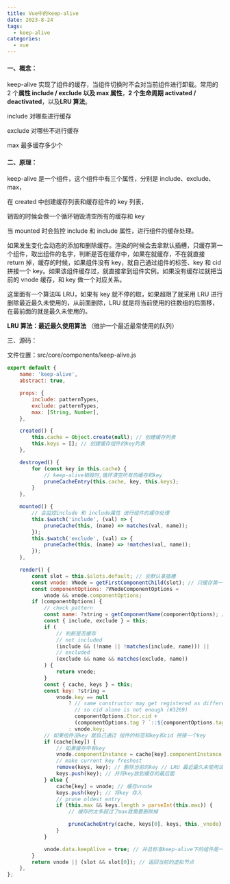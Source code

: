 ```yaml
---
title: Vue中的keep-alive
date: 2023-8-24
tags:
  - keep-alive
categories:
  - vue
---
```


#### 一、概念：

keep-alive 实现了组件的缓存，当组件切换时不会对当前组件进行卸载。常用的 2 个**属性 include / exclude 以及 max 属性**，**2 个生命周期 activated / deactivated**，以及**LRU 算法**。

include 对哪些进行缓存

exclude 对哪些不进行缓存

max 最多缓存多少个

#### 二、原理：

keep-alive 是一个组件，这个组件中有三个属性，分别是 include、exclude、max，

在 created 中创建缓存列表和缓存组件的 key 列表，

销毁的时候会做一个循环销毁清空所有的缓存和 key

当 mounted 时会监控 include 和 include 属性，进行组件的缓存处理。

如果发生变化会动态的添加和删除缓存。渲染的时候会去拿默认插槽，只缓存第一个组件，取出组件的名字，判断是否在缓存中，如果在就缓存，不在就直接 return 掉，缓存的时候，如果组件没有 key，就自己通过组件的标签、key 和 cid 拼接一个 key。如果该组件缓存过，就直接拿到组件实例。如果没有缓存过就把当前的 vnode 缓存，和 key 做一个对应关系。

这里面有一个算法叫 LRU，如果有 key 就不停的取，如果超限了就采用 LRU 进行删除最近最久未使用的，从前面删除，LRU 就是将当前使用的往数组的后面移，在最前面的就是最久未使用的。

**LRU 算法：最近最久使用算法** （维护一个最近最常使用的队列）

三、源码：

文件位置：src/core/components/keep-alive.js

```js
export default {
	name: 'keep-alive',
	abstract: true,

	props: {
		include: patternTypes,
		exclude: patternTypes,
		max: [String, Number],
	},

	created() {
		this.cache = Object.create(null); // 创建缓存列表
		this.keys = []; // 创建缓存组件的key列表
	},

	destroyed() {
		for (const key in this.cache) {
			// keep-alive销毁时,循环清空所有的缓存和key
			pruneCacheEntry(this.cache, key, this.keys);
		}
	},

	mounted() {
		// 会监控include 和 include属性 进行组件的缓存处理
		this.$watch('include', (val) => {
			pruneCache(this, (name) => matches(val, name));
		});
		this.$watch('exclude', (val) => {
			pruneCache(this, (name) => !matches(val, name));
		});
	},

	render() {
		const slot = this.$slots.default; // 会默认拿插槽
		const vnode: VNode = getFirstComponentChild(slot); // 只缓存第一个组件
		const componentOptions: ?VNodeComponentOptions =
			vnode && vnode.componentOptions;
		if (componentOptions) {
			// check pattern
			const name: ?string = getComponentName(componentOptions); // 取出组件的名字
			const { include, exclude } = this;
			if (
				// 判断是否缓存
				// not included
				(include && (!name || !matches(include, name))) ||
				// excluded
				(exclude && name && matches(exclude, name))
			) {
				return vnode;
			}
			const { cache, keys } = this;
			const key: ?string =
				vnode.key == null
					? // same constructor may get registered as different local components
					  // so cid alone is not enough (#3269)
					  componentOptions.Ctor.cid +
					  (componentOptions.tag ? `::${componentOptions.tag}` : '')
					: vnode.key;
			// 如果组件没key 就自己通过 组件的标签和key和cid 拼接一个key
			if (cache[key]) {
				// 如果缓存中有key
				vnode.componentInstance = cache[key].componentInstance; // 直接拿到组件实例
				// make current key freshest
				remove(keys, key); // 删除当前的key // LRU 最近最久未使用法
				keys.push(key); // 并将key放到缓存的最后面
			} else {
				cache[key] = vnode; // 缓存vnode
				keys.push(key); // 将key 存入
				// prune oldest entry
				if (this.max && keys.length > parseInt(this.max)) {
					// 缓存的太多超过了max就需要删除掉

					pruneCacheEntry(cache, keys[0], keys, this._vnode); // 要删除第0个 但是现在渲染的就是第0个
				}
			}

			vnode.data.keepAlive = true; // 并且标准keep-alive下的组件是一个缓存组件
		}
		return vnode || (slot && slot[0]); // 返回当前的虚拟节点
	},
};
```
